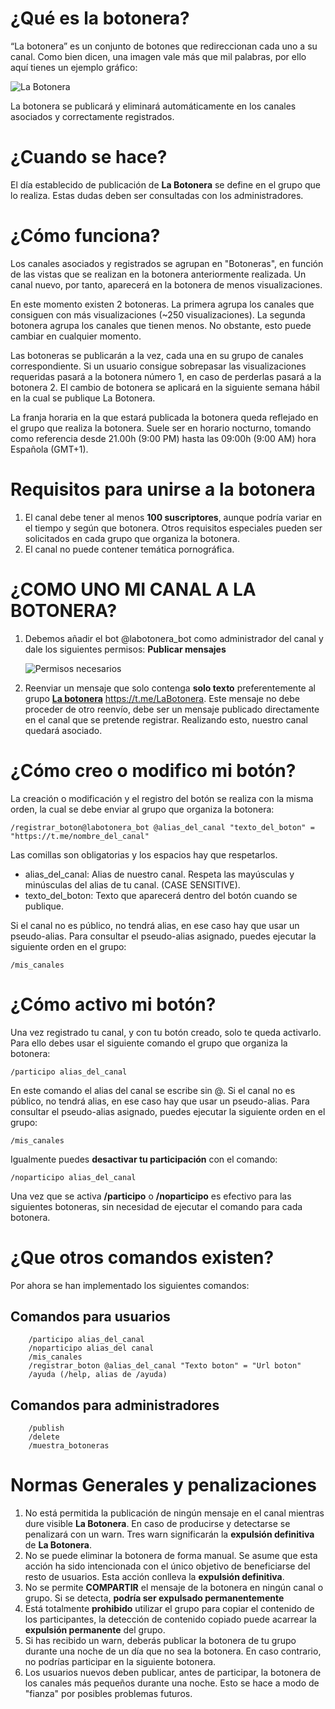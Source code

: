 # ¿Qué es la botonera?
“La botonera” es un conjunto de botones que redireccionan cada uno a su canal.
Como bien dicen, una imagen vale más que mil palabras, por ello aquí tienes un ejemplo gráfico:

![La Botonera](/media/botonera.png)

La botonera se publicará y eliminará automáticamente en los canales asociados y correctamente registrados.

# ¿Cuando se hace?

El día establecido de publicación de **La Botonera** se define en el grupo que lo realiza. Estas dudas deben ser consultadas con los administradores.

# ¿Cómo funciona?

Los canales asociados y registrados se agrupan en "Botoneras", en función de las vistas que se realizan en la botonera anteriormente realizada. Un canal nuevo, por tanto, aparecerá en la botonera de menos visualizaciones.

En este momento existen 2 botoneras. La primera agrupa los canales que consiguen con más visualizaciones (~250 visualizaciones). La segunda botonera agrupa los canales que tienen menos. No obstante, esto puede cambiar en cualquier momento.

Las botoneras se publicarán a la vez, cada una en su grupo de canales correspondiente. Si un usuario consigue sobrepasar 
las visualizaciones requeridas pasará a la botonera número 1, en caso de perderlas pasará a la botonera 2. El cambio de 
botonera se aplicará en la siguiente semana hábil en la cual se publique La Botonera.

La franja horaria en la que estará publicada la botonera queda reflejado en el grupo que realiza la botonera. Suele ser en horario nocturno, tomando como referencia desde 21.00h (9:00 PM) hasta las 09:00h (9:00 AM) hora Española (GMT+1).


# Requisitos para unirse a la botonera

1. El canal debe tener al menos **100 suscriptores**, aunque podría variar en el tiempo y según que botonera. Otros requisitos especiales pueden ser solicitados en cada grupo que organiza la botonera.
1. El canal no puede contener temática pornográfica.


# ¿COMO UNO MI CANAL A LA BOTONERA?

1. Debemos añadir el bot @labotonera_bot como administrador del canal y dale los siguientes permisos: **Publicar mensajes**
    
    ![Permisos necesarios](/media/permisos_labotonera_bot.PNG)

2. Reenviar un mensaje que solo contenga **solo texto** preferentemente al grupo [**La botonera**](https://t.me/LaBotonera) https://t.me/LaBotonera. Este mensaje no debe proceder de otro reenvío, debe ser un mensaje publicado directamente en el canal que se pretende registrar. Realizando esto, nuestro canal quedará asociado.


# ¿Cómo creo o modifico mi botón?

La creación o modificación y el registro del botón se realiza con la misma orden, la cual se debe enviar al grupo que organiza la botonera:
 ```
 /registrar_boton@labotonera_bot @alias_del_canal "texto_del_boton" = "https://t.me/nombre_del_canal"
 ```
Las comillas son obligatorias y los espacios hay que respetarlos.

* alias_del_canal: Alias de nuestro canal. Respeta las mayúsculas y minúsculas del alias de tu canal. (CASE SENSITIVE). 
* texto_del_boton: Texto que aparecerá dentro del botón cuando se publique.

Si el canal no es público, no tendrá alias, en ese caso hay que usar un pseudo-alias. Para consultar el pseudo-alias asignado, puedes ejecutar la siguiente orden en el grupo:
```
/mis_canales
```

# ¿Cómo activo mi botón?

Una vez registrado tu canal, y con tu botón creado, solo te queda activarlo. Para ello debes usar el siguiente comando el grupo que organiza la botonera:

```
/participo alias_del_canal
```
En este comando el alias del canal se escribe sin @. Si el canal no es público, no tendrá alias, en ese caso hay que usar un pseudo-alias. Para consultar el pseudo-alias asignado, puedes ejecutar la siguiente orden en el grupo:
```
/mis_canales
```

Igualmente puedes **desactivar tu participación** con el comando:
```
/noparticipo alias_del_canal
```

Una vez que se activa **/participo** o **/noparticipo** es efectivo para las siguientes botoneras, sin necesidad de ejecutar el comando para cada botonera.

# ¿Que otros comandos existen?

Por ahora se han implementado los siguientes comandos:

## Comandos para usuarios
```
    /participo alias_del_canal
    /noparticipo alias_del canal
    /mis_canales
    /registrar_boton @alias_del_canal "Texto boton" = "Url boton"
    /ayuda (/help, alias de /ayuda)
```

## Comandos para administradores
```
    /publish
    /delete
    /muestra_botoneras
```


# Normas Generales y penalizaciones

1. No está permitida la publicación de ningún mensaje en el canal mientras dure visible **La Botonera**. En caso de producirse y detectarse se penalizará con un warn. Tres warn significarán la **expulsión definitiva** de **La Botonera**.
1. No se puede eliminar la botonera de forma manual. Se asume que esta acción ha sido intencionada con el único objetivo de beneficiarse del resto de usuarios. Esta acción conlleva la **expulsión definitiva**.
1. No se permite **COMPARTIR** el mensaje de la botonera en ningún canal o grupo. Si se detecta, **podría ser expulsado permanentemente**
1. Está totalmente **prohibido** utilizar el grupo para copiar el contenido de los participantes, la detección de contenido copiado puede acarrear la **expulsión permanente** del grupo. 
1. Si has recibido un warn, deberás publicar la botonera de tu grupo durante una noche de un día que no sea la botonera. En caso contrario, no podrías participar en la siguiente botonera.
1. Los usuarios nuevos deben publicar, antes de participar, la botonera de los canales más pequeños durante una noche. Esto se hace a modo de "fianza" por posibles problemas futuros.



